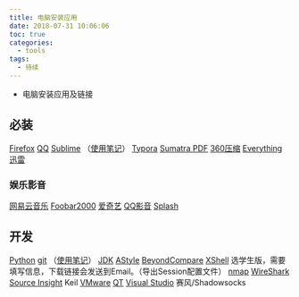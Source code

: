 ```yaml
---
title: 电脑安装应用
date: 2018-07-31 10:06:06
toc: true
categories:
  - tools
tags:
  - 待续
---
```


* 电脑安装应用及链接

## 必装
[Firefox](http://www.firefox.com.cn/)
[QQ](https://im.qq.com/download/)
[Sublime](https://www.sublimetext.com/3)  （[使用笔记](/2018/10/17/Sublime-Text/)）
[Typora](https://www.typora.io/#download)
[Sumatra PDF](https://www.sumatrapdfreader.org/download-free-pdf-viewer.html)
[360压缩](http://yasuo.360.cn/)
[Everything](http://www.voidtools.com/)
[迅雷](http://www.xunlei.com/)

<!--more-->

### 娱乐影音
[网易云音乐](https://music.163.com/#/download)
[Foobar2000](http://www.foobar2000.org/download)
[爱奇艺](http://www.iqiyi.com/)
[QQ影音](http://player.qq.com/)
[Splash](https://mirillis.com/download-splash-free-hd-video-player)

## 开发
[Python](www.python.org)
[git](https://git-scm.com/downloads)  （[使用笔记](/2018/08/01/git/)）
[JDK](https://www.oracle.com/technetwork/java/javase/downloads/index.html)
[AStyle](https://sourceforge.net/projects/astyle/files/)
[BeyondCompare](http://www.scootersoftware.com/download.php)
[XShell](http://www.netsarang.com/download/software.html) 选学生版，需要填写信息，下载链接会发送到Email。（导出Session配置文件）
[nmap](https://nmap.org/download.html)
[WireShark](https://www.wireshark.org/download.html)
[Source Insight](https://www.sourceinsight.com/download/)
Keil
[VMware](https://www.vmware.com/cn/products/workstation-pro/workstation-pro-evaluation.html)
[QT](https://www.qt.io/download)
[Visual Studio](https://visualstudio.microsoft.com/zh-hans/)
赛风/Shadowsocks

